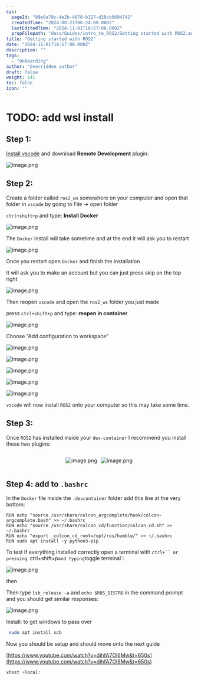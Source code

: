 ```yaml
---
sys:
  pageId: "89e0a78c-4e2b-4070-b327-d28cb0694742"
  createdTime: "2024-08-21T00:24:00.000Z"
  lastEditedTime: "2024-11-01T18:57:00.000Z"
  propFilepath: "docs/Guides/intro_to_ROS2/Getting started with ROS2.md"
title: "Getting started with ROS2"
date: "2024-11-01T18:57:00.000Z"
description: ""
tags:
  - "Onboarding"
author: "Overridden author"
draft: false
weight: 141
toc: false
icon: ""
---
```


# TODO: add wsl install

## Step 1:

[Install vscode](https://code.visualstudio.com/download) and download **Remote Development** plugin:

![image.png](https://prod-files-secure.s3.us-west-2.amazonaws.com/d518164a-d88e-44d1-a4ee-3adb3bd8bce0/efb52993-1881-4a40-b95e-6f020334f022/image.png?X-Amz-Algorithm=AWS4-HMAC-SHA256&X-Amz-Content-Sha256=UNSIGNED-PAYLOAD&X-Amz-Credential=ASIAZI2LB466XXS6IYYK%2F20250217%2Fus-west-2%2Fs3%2Faws4_request&X-Amz-Date=20250217T081158Z&X-Amz-Expires=3600&X-Amz-Security-Token=IQoJb3JpZ2luX2VjEEgaCXVzLXdlc3QtMiJIMEYCIQDU6UTuCE%2F3ZoS9TpPCjALFa5dM1NfiMfkOjziAPRgRcQIhANHN9Ho%2Fy2Q%2B7PQgGACMP3tjHu9TvfmveRPpqLsmHRARKv8DCHAQABoMNjM3NDIzMTgzODA1Igw5YJTRNl4IDo%2BaFIIq3AOCM1utdntsaSL1gHe%2FZeqy1CsyxcGyO09eCxsmJgAKsVoZtMnv2RGMRScwzhTlT1fv6RsAoXvKNeZ59q0s927na8cvkuv97PGf1sCykXVzOO7Lz9nzb2SPYsZ5%2FRrwjrpdkGI7k92BH9hXGAp7WXllfFXlVJOZ8XrOmoBU7TnXgsjb7PbfUqS5AbI75nfpiO%2FysF1l%2B%2FxxrFI68NeTa7PRn47t9X0gbdWgiUDgqPZeiaO6lI6gSVOTqg7Hs4lLZQxVXXYpGVJftYzgX%2BwtSpTifyC5WqVYU6RxSeXdZWLiUM89xoArhr7DEHp4jvOWSUgtErLo4%2FuSPiIJhvkYP28%2F0vt%2Fod2Qa2bjyVizy5IStZcxc1EcvcXwMYQYc%2BxJv84lBbNVMPhQCk8cxLWYFUw1YEmVORRnzjwx8nRrIap2pGOb8jHbkbvJ%2FR8gRMFwTONWU5Eu%2FjmbJAMbjK6JE9D6PDmmziiVZTCI%2FqB9WcowN2xFMbIJ8I4ZJZFE4FkcFm0SaMM0UDfXVLZK0qtfnfteNwBf0HYwisJAjLyezJWBi%2F9%2FAmT05S%2BkAu3FrkBeWs408lZ%2F6oaih4lro2YC3AYhCMyYOSD5ppSJsNe9wWp%2FGeuO1fl%2BxkL%2Bx91qKDDczsu9BjqkAbUa%2F6pBORTwbrPe7V3MNHi%2FqcVSbABFwt7M6AD3b0QQQ0%2BDcm7O5Cg0I6YNMAkcU9bUlidYnv54uegIhza85p2%2FjWvVonfZdvZB6HkGEbQi5MmfzA61zoMMXB3CzVBUvZ9mWZVXZMnF1KDKxIhMyyTRX3wMGh3%2Bj4mSl2Gw5dIzqtEDMAxN%2BY2479D0x4vaez%2Fqb%2FG29vJcKGyd1JQPMDdYGBki&X-Amz-Signature=0f2c87c84dfe994e121b188ab39314031e52093550ed23ace19d40b6b91c0f27&X-Amz-SignedHeaders=host&x-id=GetObject)

## Step 2:

Create a folder called `ros2_ws` somewhere on your computer and open that folder in `vscode` by going to File → open folder 

`ctrl+shift+p` and type: **Install Docker**

![image.png](https://prod-files-secure.s3.us-west-2.amazonaws.com/d518164a-d88e-44d1-a4ee-3adb3bd8bce0/2269dc0e-1cd5-47ff-bceb-c04ad9b2eab0/image.png?X-Amz-Algorithm=AWS4-HMAC-SHA256&X-Amz-Content-Sha256=UNSIGNED-PAYLOAD&X-Amz-Credential=ASIAZI2LB466XXS6IYYK%2F20250217%2Fus-west-2%2Fs3%2Faws4_request&X-Amz-Date=20250217T081158Z&X-Amz-Expires=3600&X-Amz-Security-Token=IQoJb3JpZ2luX2VjEEgaCXVzLXdlc3QtMiJIMEYCIQDU6UTuCE%2F3ZoS9TpPCjALFa5dM1NfiMfkOjziAPRgRcQIhANHN9Ho%2Fy2Q%2B7PQgGACMP3tjHu9TvfmveRPpqLsmHRARKv8DCHAQABoMNjM3NDIzMTgzODA1Igw5YJTRNl4IDo%2BaFIIq3AOCM1utdntsaSL1gHe%2FZeqy1CsyxcGyO09eCxsmJgAKsVoZtMnv2RGMRScwzhTlT1fv6RsAoXvKNeZ59q0s927na8cvkuv97PGf1sCykXVzOO7Lz9nzb2SPYsZ5%2FRrwjrpdkGI7k92BH9hXGAp7WXllfFXlVJOZ8XrOmoBU7TnXgsjb7PbfUqS5AbI75nfpiO%2FysF1l%2B%2FxxrFI68NeTa7PRn47t9X0gbdWgiUDgqPZeiaO6lI6gSVOTqg7Hs4lLZQxVXXYpGVJftYzgX%2BwtSpTifyC5WqVYU6RxSeXdZWLiUM89xoArhr7DEHp4jvOWSUgtErLo4%2FuSPiIJhvkYP28%2F0vt%2Fod2Qa2bjyVizy5IStZcxc1EcvcXwMYQYc%2BxJv84lBbNVMPhQCk8cxLWYFUw1YEmVORRnzjwx8nRrIap2pGOb8jHbkbvJ%2FR8gRMFwTONWU5Eu%2FjmbJAMbjK6JE9D6PDmmziiVZTCI%2FqB9WcowN2xFMbIJ8I4ZJZFE4FkcFm0SaMM0UDfXVLZK0qtfnfteNwBf0HYwisJAjLyezJWBi%2F9%2FAmT05S%2BkAu3FrkBeWs408lZ%2F6oaih4lro2YC3AYhCMyYOSD5ppSJsNe9wWp%2FGeuO1fl%2BxkL%2Bx91qKDDczsu9BjqkAbUa%2F6pBORTwbrPe7V3MNHi%2FqcVSbABFwt7M6AD3b0QQQ0%2BDcm7O5Cg0I6YNMAkcU9bUlidYnv54uegIhza85p2%2FjWvVonfZdvZB6HkGEbQi5MmfzA61zoMMXB3CzVBUvZ9mWZVXZMnF1KDKxIhMyyTRX3wMGh3%2Bj4mSl2Gw5dIzqtEDMAxN%2BY2479D0x4vaez%2Fqb%2FG29vJcKGyd1JQPMDdYGBki&X-Amz-Signature=cc98254b1f5b6fc1b97f4b8a975a0a6ff9b92acbdf86fcf7263b8af458a18cae&X-Amz-SignedHeaders=host&x-id=GetObject)

The `Docker` install will take sometime and at the end it will ask you to restart

![image.png](https://prod-files-secure.s3.us-west-2.amazonaws.com/d518164a-d88e-44d1-a4ee-3adb3bd8bce0/ed233f78-be33-4b1f-b89c-9c346c0e961e/image.png?X-Amz-Algorithm=AWS4-HMAC-SHA256&X-Amz-Content-Sha256=UNSIGNED-PAYLOAD&X-Amz-Credential=ASIAZI2LB466XXS6IYYK%2F20250217%2Fus-west-2%2Fs3%2Faws4_request&X-Amz-Date=20250217T081158Z&X-Amz-Expires=3600&X-Amz-Security-Token=IQoJb3JpZ2luX2VjEEgaCXVzLXdlc3QtMiJIMEYCIQDU6UTuCE%2F3ZoS9TpPCjALFa5dM1NfiMfkOjziAPRgRcQIhANHN9Ho%2Fy2Q%2B7PQgGACMP3tjHu9TvfmveRPpqLsmHRARKv8DCHAQABoMNjM3NDIzMTgzODA1Igw5YJTRNl4IDo%2BaFIIq3AOCM1utdntsaSL1gHe%2FZeqy1CsyxcGyO09eCxsmJgAKsVoZtMnv2RGMRScwzhTlT1fv6RsAoXvKNeZ59q0s927na8cvkuv97PGf1sCykXVzOO7Lz9nzb2SPYsZ5%2FRrwjrpdkGI7k92BH9hXGAp7WXllfFXlVJOZ8XrOmoBU7TnXgsjb7PbfUqS5AbI75nfpiO%2FysF1l%2B%2FxxrFI68NeTa7PRn47t9X0gbdWgiUDgqPZeiaO6lI6gSVOTqg7Hs4lLZQxVXXYpGVJftYzgX%2BwtSpTifyC5WqVYU6RxSeXdZWLiUM89xoArhr7DEHp4jvOWSUgtErLo4%2FuSPiIJhvkYP28%2F0vt%2Fod2Qa2bjyVizy5IStZcxc1EcvcXwMYQYc%2BxJv84lBbNVMPhQCk8cxLWYFUw1YEmVORRnzjwx8nRrIap2pGOb8jHbkbvJ%2FR8gRMFwTONWU5Eu%2FjmbJAMbjK6JE9D6PDmmziiVZTCI%2FqB9WcowN2xFMbIJ8I4ZJZFE4FkcFm0SaMM0UDfXVLZK0qtfnfteNwBf0HYwisJAjLyezJWBi%2F9%2FAmT05S%2BkAu3FrkBeWs408lZ%2F6oaih4lro2YC3AYhCMyYOSD5ppSJsNe9wWp%2FGeuO1fl%2BxkL%2Bx91qKDDczsu9BjqkAbUa%2F6pBORTwbrPe7V3MNHi%2FqcVSbABFwt7M6AD3b0QQQ0%2BDcm7O5Cg0I6YNMAkcU9bUlidYnv54uegIhza85p2%2FjWvVonfZdvZB6HkGEbQi5MmfzA61zoMMXB3CzVBUvZ9mWZVXZMnF1KDKxIhMyyTRX3wMGh3%2Bj4mSl2Gw5dIzqtEDMAxN%2BY2479D0x4vaez%2Fqb%2FG29vJcKGyd1JQPMDdYGBki&X-Amz-Signature=97efc4271e81f8b8f69af142177149d2b0e97f6a43789af7bf620e2aea5daabb&X-Amz-SignedHeaders=host&x-id=GetObject)

Once you restart open `Docker` and finish the installation

It will ask you to make an account but you can just press skip on the top right

![image.png](https://prod-files-secure.s3.us-west-2.amazonaws.com/d518164a-d88e-44d1-a4ee-3adb3bd8bce0/21010ad9-1659-4fd9-9f59-9932a09b2a3d/image.png?X-Amz-Algorithm=AWS4-HMAC-SHA256&X-Amz-Content-Sha256=UNSIGNED-PAYLOAD&X-Amz-Credential=ASIAZI2LB466XXS6IYYK%2F20250217%2Fus-west-2%2Fs3%2Faws4_request&X-Amz-Date=20250217T081158Z&X-Amz-Expires=3600&X-Amz-Security-Token=IQoJb3JpZ2luX2VjEEgaCXVzLXdlc3QtMiJIMEYCIQDU6UTuCE%2F3ZoS9TpPCjALFa5dM1NfiMfkOjziAPRgRcQIhANHN9Ho%2Fy2Q%2B7PQgGACMP3tjHu9TvfmveRPpqLsmHRARKv8DCHAQABoMNjM3NDIzMTgzODA1Igw5YJTRNl4IDo%2BaFIIq3AOCM1utdntsaSL1gHe%2FZeqy1CsyxcGyO09eCxsmJgAKsVoZtMnv2RGMRScwzhTlT1fv6RsAoXvKNeZ59q0s927na8cvkuv97PGf1sCykXVzOO7Lz9nzb2SPYsZ5%2FRrwjrpdkGI7k92BH9hXGAp7WXllfFXlVJOZ8XrOmoBU7TnXgsjb7PbfUqS5AbI75nfpiO%2FysF1l%2B%2FxxrFI68NeTa7PRn47t9X0gbdWgiUDgqPZeiaO6lI6gSVOTqg7Hs4lLZQxVXXYpGVJftYzgX%2BwtSpTifyC5WqVYU6RxSeXdZWLiUM89xoArhr7DEHp4jvOWSUgtErLo4%2FuSPiIJhvkYP28%2F0vt%2Fod2Qa2bjyVizy5IStZcxc1EcvcXwMYQYc%2BxJv84lBbNVMPhQCk8cxLWYFUw1YEmVORRnzjwx8nRrIap2pGOb8jHbkbvJ%2FR8gRMFwTONWU5Eu%2FjmbJAMbjK6JE9D6PDmmziiVZTCI%2FqB9WcowN2xFMbIJ8I4ZJZFE4FkcFm0SaMM0UDfXVLZK0qtfnfteNwBf0HYwisJAjLyezJWBi%2F9%2FAmT05S%2BkAu3FrkBeWs408lZ%2F6oaih4lro2YC3AYhCMyYOSD5ppSJsNe9wWp%2FGeuO1fl%2BxkL%2Bx91qKDDczsu9BjqkAbUa%2F6pBORTwbrPe7V3MNHi%2FqcVSbABFwt7M6AD3b0QQQ0%2BDcm7O5Cg0I6YNMAkcU9bUlidYnv54uegIhza85p2%2FjWvVonfZdvZB6HkGEbQi5MmfzA61zoMMXB3CzVBUvZ9mWZVXZMnF1KDKxIhMyyTRX3wMGh3%2Bj4mSl2Gw5dIzqtEDMAxN%2BY2479D0x4vaez%2Fqb%2FG29vJcKGyd1JQPMDdYGBki&X-Amz-Signature=07efa0da8492316531f9e85bb42c6abf1de1eadcdc17aeaa5cbdb5f6f3f1934c&X-Amz-SignedHeaders=host&x-id=GetObject)

Then reopen `vscode` and open the `ros2_ws` folder you just made

press `ctrl+shift+p` and type: **reopen in container**

![image.png](https://prod-files-secure.s3.us-west-2.amazonaws.com/d518164a-d88e-44d1-a4ee-3adb3bd8bce0/4e93b8c2-41ad-488c-8095-c74205196118/image.png?X-Amz-Algorithm=AWS4-HMAC-SHA256&X-Amz-Content-Sha256=UNSIGNED-PAYLOAD&X-Amz-Credential=ASIAZI2LB466XXS6IYYK%2F20250217%2Fus-west-2%2Fs3%2Faws4_request&X-Amz-Date=20250217T081158Z&X-Amz-Expires=3600&X-Amz-Security-Token=IQoJb3JpZ2luX2VjEEgaCXVzLXdlc3QtMiJIMEYCIQDU6UTuCE%2F3ZoS9TpPCjALFa5dM1NfiMfkOjziAPRgRcQIhANHN9Ho%2Fy2Q%2B7PQgGACMP3tjHu9TvfmveRPpqLsmHRARKv8DCHAQABoMNjM3NDIzMTgzODA1Igw5YJTRNl4IDo%2BaFIIq3AOCM1utdntsaSL1gHe%2FZeqy1CsyxcGyO09eCxsmJgAKsVoZtMnv2RGMRScwzhTlT1fv6RsAoXvKNeZ59q0s927na8cvkuv97PGf1sCykXVzOO7Lz9nzb2SPYsZ5%2FRrwjrpdkGI7k92BH9hXGAp7WXllfFXlVJOZ8XrOmoBU7TnXgsjb7PbfUqS5AbI75nfpiO%2FysF1l%2B%2FxxrFI68NeTa7PRn47t9X0gbdWgiUDgqPZeiaO6lI6gSVOTqg7Hs4lLZQxVXXYpGVJftYzgX%2BwtSpTifyC5WqVYU6RxSeXdZWLiUM89xoArhr7DEHp4jvOWSUgtErLo4%2FuSPiIJhvkYP28%2F0vt%2Fod2Qa2bjyVizy5IStZcxc1EcvcXwMYQYc%2BxJv84lBbNVMPhQCk8cxLWYFUw1YEmVORRnzjwx8nRrIap2pGOb8jHbkbvJ%2FR8gRMFwTONWU5Eu%2FjmbJAMbjK6JE9D6PDmmziiVZTCI%2FqB9WcowN2xFMbIJ8I4ZJZFE4FkcFm0SaMM0UDfXVLZK0qtfnfteNwBf0HYwisJAjLyezJWBi%2F9%2FAmT05S%2BkAu3FrkBeWs408lZ%2F6oaih4lro2YC3AYhCMyYOSD5ppSJsNe9wWp%2FGeuO1fl%2BxkL%2Bx91qKDDczsu9BjqkAbUa%2F6pBORTwbrPe7V3MNHi%2FqcVSbABFwt7M6AD3b0QQQ0%2BDcm7O5Cg0I6YNMAkcU9bUlidYnv54uegIhza85p2%2FjWvVonfZdvZB6HkGEbQi5MmfzA61zoMMXB3CzVBUvZ9mWZVXZMnF1KDKxIhMyyTRX3wMGh3%2Bj4mSl2Gw5dIzqtEDMAxN%2BY2479D0x4vaez%2Fqb%2FG29vJcKGyd1JQPMDdYGBki&X-Amz-Signature=9e059ae13b16a1857ffb9fbdfd7c93a7c6eec8467b134f33adcaf77aa21c7abf&X-Amz-SignedHeaders=host&x-id=GetObject)

Choose “Add configuration to workspace”

![image.png](https://prod-files-secure.s3.us-west-2.amazonaws.com/d518164a-d88e-44d1-a4ee-3adb3bd8bce0/9560b282-5060-4989-ba37-97e7b2c22476/image.png?X-Amz-Algorithm=AWS4-HMAC-SHA256&X-Amz-Content-Sha256=UNSIGNED-PAYLOAD&X-Amz-Credential=ASIAZI2LB466XXS6IYYK%2F20250217%2Fus-west-2%2Fs3%2Faws4_request&X-Amz-Date=20250217T081158Z&X-Amz-Expires=3600&X-Amz-Security-Token=IQoJb3JpZ2luX2VjEEgaCXVzLXdlc3QtMiJIMEYCIQDU6UTuCE%2F3ZoS9TpPCjALFa5dM1NfiMfkOjziAPRgRcQIhANHN9Ho%2Fy2Q%2B7PQgGACMP3tjHu9TvfmveRPpqLsmHRARKv8DCHAQABoMNjM3NDIzMTgzODA1Igw5YJTRNl4IDo%2BaFIIq3AOCM1utdntsaSL1gHe%2FZeqy1CsyxcGyO09eCxsmJgAKsVoZtMnv2RGMRScwzhTlT1fv6RsAoXvKNeZ59q0s927na8cvkuv97PGf1sCykXVzOO7Lz9nzb2SPYsZ5%2FRrwjrpdkGI7k92BH9hXGAp7WXllfFXlVJOZ8XrOmoBU7TnXgsjb7PbfUqS5AbI75nfpiO%2FysF1l%2B%2FxxrFI68NeTa7PRn47t9X0gbdWgiUDgqPZeiaO6lI6gSVOTqg7Hs4lLZQxVXXYpGVJftYzgX%2BwtSpTifyC5WqVYU6RxSeXdZWLiUM89xoArhr7DEHp4jvOWSUgtErLo4%2FuSPiIJhvkYP28%2F0vt%2Fod2Qa2bjyVizy5IStZcxc1EcvcXwMYQYc%2BxJv84lBbNVMPhQCk8cxLWYFUw1YEmVORRnzjwx8nRrIap2pGOb8jHbkbvJ%2FR8gRMFwTONWU5Eu%2FjmbJAMbjK6JE9D6PDmmziiVZTCI%2FqB9WcowN2xFMbIJ8I4ZJZFE4FkcFm0SaMM0UDfXVLZK0qtfnfteNwBf0HYwisJAjLyezJWBi%2F9%2FAmT05S%2BkAu3FrkBeWs408lZ%2F6oaih4lro2YC3AYhCMyYOSD5ppSJsNe9wWp%2FGeuO1fl%2BxkL%2Bx91qKDDczsu9BjqkAbUa%2F6pBORTwbrPe7V3MNHi%2FqcVSbABFwt7M6AD3b0QQQ0%2BDcm7O5Cg0I6YNMAkcU9bUlidYnv54uegIhza85p2%2FjWvVonfZdvZB6HkGEbQi5MmfzA61zoMMXB3CzVBUvZ9mWZVXZMnF1KDKxIhMyyTRX3wMGh3%2Bj4mSl2Gw5dIzqtEDMAxN%2BY2479D0x4vaez%2Fqb%2FG29vJcKGyd1JQPMDdYGBki&X-Amz-Signature=4018ad668ab9fb1c66565dcebc7529ecb6ff2fb16232dd3958f868bddb2f4c4e&X-Amz-SignedHeaders=host&x-id=GetObject)

![image.png](https://prod-files-secure.s3.us-west-2.amazonaws.com/d518164a-d88e-44d1-a4ee-3adb3bd8bce0/2ee63f81-886b-48e8-a553-dc6e5eac99e4/image.png?X-Amz-Algorithm=AWS4-HMAC-SHA256&X-Amz-Content-Sha256=UNSIGNED-PAYLOAD&X-Amz-Credential=ASIAZI2LB466XXS6IYYK%2F20250217%2Fus-west-2%2Fs3%2Faws4_request&X-Amz-Date=20250217T081158Z&X-Amz-Expires=3600&X-Amz-Security-Token=IQoJb3JpZ2luX2VjEEgaCXVzLXdlc3QtMiJIMEYCIQDU6UTuCE%2F3ZoS9TpPCjALFa5dM1NfiMfkOjziAPRgRcQIhANHN9Ho%2Fy2Q%2B7PQgGACMP3tjHu9TvfmveRPpqLsmHRARKv8DCHAQABoMNjM3NDIzMTgzODA1Igw5YJTRNl4IDo%2BaFIIq3AOCM1utdntsaSL1gHe%2FZeqy1CsyxcGyO09eCxsmJgAKsVoZtMnv2RGMRScwzhTlT1fv6RsAoXvKNeZ59q0s927na8cvkuv97PGf1sCykXVzOO7Lz9nzb2SPYsZ5%2FRrwjrpdkGI7k92BH9hXGAp7WXllfFXlVJOZ8XrOmoBU7TnXgsjb7PbfUqS5AbI75nfpiO%2FysF1l%2B%2FxxrFI68NeTa7PRn47t9X0gbdWgiUDgqPZeiaO6lI6gSVOTqg7Hs4lLZQxVXXYpGVJftYzgX%2BwtSpTifyC5WqVYU6RxSeXdZWLiUM89xoArhr7DEHp4jvOWSUgtErLo4%2FuSPiIJhvkYP28%2F0vt%2Fod2Qa2bjyVizy5IStZcxc1EcvcXwMYQYc%2BxJv84lBbNVMPhQCk8cxLWYFUw1YEmVORRnzjwx8nRrIap2pGOb8jHbkbvJ%2FR8gRMFwTONWU5Eu%2FjmbJAMbjK6JE9D6PDmmziiVZTCI%2FqB9WcowN2xFMbIJ8I4ZJZFE4FkcFm0SaMM0UDfXVLZK0qtfnfteNwBf0HYwisJAjLyezJWBi%2F9%2FAmT05S%2BkAu3FrkBeWs408lZ%2F6oaih4lro2YC3AYhCMyYOSD5ppSJsNe9wWp%2FGeuO1fl%2BxkL%2Bx91qKDDczsu9BjqkAbUa%2F6pBORTwbrPe7V3MNHi%2FqcVSbABFwt7M6AD3b0QQQ0%2BDcm7O5Cg0I6YNMAkcU9bUlidYnv54uegIhza85p2%2FjWvVonfZdvZB6HkGEbQi5MmfzA61zoMMXB3CzVBUvZ9mWZVXZMnF1KDKxIhMyyTRX3wMGh3%2Bj4mSl2Gw5dIzqtEDMAxN%2BY2479D0x4vaez%2Fqb%2FG29vJcKGyd1JQPMDdYGBki&X-Amz-Signature=98fd3f9609297bde11c4ac7e4d77327b3b19028bfddb3ab0b8af251130804193&X-Amz-SignedHeaders=host&x-id=GetObject)

![image.png](https://prod-files-secure.s3.us-west-2.amazonaws.com/d518164a-d88e-44d1-a4ee-3adb3bd8bce0/ae1580b2-b048-407e-aed9-b584224a7a04/image.png?X-Amz-Algorithm=AWS4-HMAC-SHA256&X-Amz-Content-Sha256=UNSIGNED-PAYLOAD&X-Amz-Credential=ASIAZI2LB466XXS6IYYK%2F20250217%2Fus-west-2%2Fs3%2Faws4_request&X-Amz-Date=20250217T081158Z&X-Amz-Expires=3600&X-Amz-Security-Token=IQoJb3JpZ2luX2VjEEgaCXVzLXdlc3QtMiJIMEYCIQDU6UTuCE%2F3ZoS9TpPCjALFa5dM1NfiMfkOjziAPRgRcQIhANHN9Ho%2Fy2Q%2B7PQgGACMP3tjHu9TvfmveRPpqLsmHRARKv8DCHAQABoMNjM3NDIzMTgzODA1Igw5YJTRNl4IDo%2BaFIIq3AOCM1utdntsaSL1gHe%2FZeqy1CsyxcGyO09eCxsmJgAKsVoZtMnv2RGMRScwzhTlT1fv6RsAoXvKNeZ59q0s927na8cvkuv97PGf1sCykXVzOO7Lz9nzb2SPYsZ5%2FRrwjrpdkGI7k92BH9hXGAp7WXllfFXlVJOZ8XrOmoBU7TnXgsjb7PbfUqS5AbI75nfpiO%2FysF1l%2B%2FxxrFI68NeTa7PRn47t9X0gbdWgiUDgqPZeiaO6lI6gSVOTqg7Hs4lLZQxVXXYpGVJftYzgX%2BwtSpTifyC5WqVYU6RxSeXdZWLiUM89xoArhr7DEHp4jvOWSUgtErLo4%2FuSPiIJhvkYP28%2F0vt%2Fod2Qa2bjyVizy5IStZcxc1EcvcXwMYQYc%2BxJv84lBbNVMPhQCk8cxLWYFUw1YEmVORRnzjwx8nRrIap2pGOb8jHbkbvJ%2FR8gRMFwTONWU5Eu%2FjmbJAMbjK6JE9D6PDmmziiVZTCI%2FqB9WcowN2xFMbIJ8I4ZJZFE4FkcFm0SaMM0UDfXVLZK0qtfnfteNwBf0HYwisJAjLyezJWBi%2F9%2FAmT05S%2BkAu3FrkBeWs408lZ%2F6oaih4lro2YC3AYhCMyYOSD5ppSJsNe9wWp%2FGeuO1fl%2BxkL%2Bx91qKDDczsu9BjqkAbUa%2F6pBORTwbrPe7V3MNHi%2FqcVSbABFwt7M6AD3b0QQQ0%2BDcm7O5Cg0I6YNMAkcU9bUlidYnv54uegIhza85p2%2FjWvVonfZdvZB6HkGEbQi5MmfzA61zoMMXB3CzVBUvZ9mWZVXZMnF1KDKxIhMyyTRX3wMGh3%2Bj4mSl2Gw5dIzqtEDMAxN%2BY2479D0x4vaez%2Fqb%2FG29vJcKGyd1JQPMDdYGBki&X-Amz-Signature=e12ad6fd530db24f1c4129cd88869d66918fb68ea457e2dd531be10524bc2881&X-Amz-SignedHeaders=host&x-id=GetObject)

![image.png](https://prod-files-secure.s3.us-west-2.amazonaws.com/d518164a-d88e-44d1-a4ee-3adb3bd8bce0/53255b28-f75e-430f-b9e3-c0ac8577e42b/image.png?X-Amz-Algorithm=AWS4-HMAC-SHA256&X-Amz-Content-Sha256=UNSIGNED-PAYLOAD&X-Amz-Credential=ASIAZI2LB466XXS6IYYK%2F20250217%2Fus-west-2%2Fs3%2Faws4_request&X-Amz-Date=20250217T081158Z&X-Amz-Expires=3600&X-Amz-Security-Token=IQoJb3JpZ2luX2VjEEgaCXVzLXdlc3QtMiJIMEYCIQDU6UTuCE%2F3ZoS9TpPCjALFa5dM1NfiMfkOjziAPRgRcQIhANHN9Ho%2Fy2Q%2B7PQgGACMP3tjHu9TvfmveRPpqLsmHRARKv8DCHAQABoMNjM3NDIzMTgzODA1Igw5YJTRNl4IDo%2BaFIIq3AOCM1utdntsaSL1gHe%2FZeqy1CsyxcGyO09eCxsmJgAKsVoZtMnv2RGMRScwzhTlT1fv6RsAoXvKNeZ59q0s927na8cvkuv97PGf1sCykXVzOO7Lz9nzb2SPYsZ5%2FRrwjrpdkGI7k92BH9hXGAp7WXllfFXlVJOZ8XrOmoBU7TnXgsjb7PbfUqS5AbI75nfpiO%2FysF1l%2B%2FxxrFI68NeTa7PRn47t9X0gbdWgiUDgqPZeiaO6lI6gSVOTqg7Hs4lLZQxVXXYpGVJftYzgX%2BwtSpTifyC5WqVYU6RxSeXdZWLiUM89xoArhr7DEHp4jvOWSUgtErLo4%2FuSPiIJhvkYP28%2F0vt%2Fod2Qa2bjyVizy5IStZcxc1EcvcXwMYQYc%2BxJv84lBbNVMPhQCk8cxLWYFUw1YEmVORRnzjwx8nRrIap2pGOb8jHbkbvJ%2FR8gRMFwTONWU5Eu%2FjmbJAMbjK6JE9D6PDmmziiVZTCI%2FqB9WcowN2xFMbIJ8I4ZJZFE4FkcFm0SaMM0UDfXVLZK0qtfnfteNwBf0HYwisJAjLyezJWBi%2F9%2FAmT05S%2BkAu3FrkBeWs408lZ%2F6oaih4lro2YC3AYhCMyYOSD5ppSJsNe9wWp%2FGeuO1fl%2BxkL%2Bx91qKDDczsu9BjqkAbUa%2F6pBORTwbrPe7V3MNHi%2FqcVSbABFwt7M6AD3b0QQQ0%2BDcm7O5Cg0I6YNMAkcU9bUlidYnv54uegIhza85p2%2FjWvVonfZdvZB6HkGEbQi5MmfzA61zoMMXB3CzVBUvZ9mWZVXZMnF1KDKxIhMyyTRX3wMGh3%2Bj4mSl2Gw5dIzqtEDMAxN%2BY2479D0x4vaez%2Fqb%2FG29vJcKGyd1JQPMDdYGBki&X-Amz-Signature=d105cf5eced48b9fd7a08ce714fb1e095f2816e4ad9ce2ababa047e71053b457&X-Amz-SignedHeaders=host&x-id=GetObject)

![image.png](https://prod-files-secure.s3.us-west-2.amazonaws.com/d518164a-d88e-44d1-a4ee-3adb3bd8bce0/7c562767-5af9-4ffb-97d1-327bcdf4ee00/image.png?X-Amz-Algorithm=AWS4-HMAC-SHA256&X-Amz-Content-Sha256=UNSIGNED-PAYLOAD&X-Amz-Credential=ASIAZI2LB466XXS6IYYK%2F20250217%2Fus-west-2%2Fs3%2Faws4_request&X-Amz-Date=20250217T081158Z&X-Amz-Expires=3600&X-Amz-Security-Token=IQoJb3JpZ2luX2VjEEgaCXVzLXdlc3QtMiJIMEYCIQDU6UTuCE%2F3ZoS9TpPCjALFa5dM1NfiMfkOjziAPRgRcQIhANHN9Ho%2Fy2Q%2B7PQgGACMP3tjHu9TvfmveRPpqLsmHRARKv8DCHAQABoMNjM3NDIzMTgzODA1Igw5YJTRNl4IDo%2BaFIIq3AOCM1utdntsaSL1gHe%2FZeqy1CsyxcGyO09eCxsmJgAKsVoZtMnv2RGMRScwzhTlT1fv6RsAoXvKNeZ59q0s927na8cvkuv97PGf1sCykXVzOO7Lz9nzb2SPYsZ5%2FRrwjrpdkGI7k92BH9hXGAp7WXllfFXlVJOZ8XrOmoBU7TnXgsjb7PbfUqS5AbI75nfpiO%2FysF1l%2B%2FxxrFI68NeTa7PRn47t9X0gbdWgiUDgqPZeiaO6lI6gSVOTqg7Hs4lLZQxVXXYpGVJftYzgX%2BwtSpTifyC5WqVYU6RxSeXdZWLiUM89xoArhr7DEHp4jvOWSUgtErLo4%2FuSPiIJhvkYP28%2F0vt%2Fod2Qa2bjyVizy5IStZcxc1EcvcXwMYQYc%2BxJv84lBbNVMPhQCk8cxLWYFUw1YEmVORRnzjwx8nRrIap2pGOb8jHbkbvJ%2FR8gRMFwTONWU5Eu%2FjmbJAMbjK6JE9D6PDmmziiVZTCI%2FqB9WcowN2xFMbIJ8I4ZJZFE4FkcFm0SaMM0UDfXVLZK0qtfnfteNwBf0HYwisJAjLyezJWBi%2F9%2FAmT05S%2BkAu3FrkBeWs408lZ%2F6oaih4lro2YC3AYhCMyYOSD5ppSJsNe9wWp%2FGeuO1fl%2BxkL%2Bx91qKDDczsu9BjqkAbUa%2F6pBORTwbrPe7V3MNHi%2FqcVSbABFwt7M6AD3b0QQQ0%2BDcm7O5Cg0I6YNMAkcU9bUlidYnv54uegIhza85p2%2FjWvVonfZdvZB6HkGEbQi5MmfzA61zoMMXB3CzVBUvZ9mWZVXZMnF1KDKxIhMyyTRX3wMGh3%2Bj4mSl2Gw5dIzqtEDMAxN%2BY2479D0x4vaez%2Fqb%2FG29vJcKGyd1JQPMDdYGBki&X-Amz-Signature=9c7ccb10522461b5f26a7538b1f0c9708b39dcf261d2d51f7d358121b5a6ad08&X-Amz-SignedHeaders=host&x-id=GetObject)

`vscode` will now install `ROS2` onto your computer so this may take some time.

## Step 3:

Once `ROS2` has installed inside your `dev-container` I recommend you install these two plugins:

<div style="display: flex;flex-direction: row; column-gap:10px; max-width: 630px;justify-content: center;">
<div>

![image.png](https://prod-files-secure.s3.us-west-2.amazonaws.com/d518164a-d88e-44d1-a4ee-3adb3bd8bce0/3fc3d550-5a54-4ba1-ba6b-faa01cdb7369/image.png?X-Amz-Algorithm=AWS4-HMAC-SHA256&X-Amz-Content-Sha256=UNSIGNED-PAYLOAD&X-Amz-Credential=ASIAZI2LB4663DQXGVAF%2F20250217%2Fus-west-2%2Fs3%2Faws4_request&X-Amz-Date=20250217T081159Z&X-Amz-Expires=3600&X-Amz-Security-Token=IQoJb3JpZ2luX2VjEEgaCXVzLXdlc3QtMiJHMEUCIQCLXbD7BzVz6eTXTIbviGKsaC2C6Uez3UtdAxxajCVm5QIgXrf3mTnQ3I0rNqjb%2Ftr1r%2F4r400DA1e52nbXz0UDdw8q%2FwMIcRAAGgw2Mzc0MjMxODM4MDUiDMDPdF38K7TPXawHhCrcAxOfkuFEcqVgtdmBesMD6H7G%2FTXNd%2FfmfrVX54F63tbd0Hty1iFNsZznoSZRea%2F8hWCga%2Fa5hFyKLROrncZ18l0jGnxaJY0KMmvRCysAU4QpvVfPqriN5RwgGZOJA1WoRD3xCEj%2FTxG9ZNsnAErc%2FvHvPTSfdNzbXZuexmP6tAnkCNkUBc%2BEZyvyBQNv4yZhKH2BMDAYjY8fX5oC4pDXkI6TjxSIVeVofzo15%2BBF%2FdLev1nyOs2oxD%2FX2n1jW5k5L6ak7Lj7ZFHnXRhpTAl8LKUk5pW0EnRMVOb%2BCgwWrURbfBNj7O15aW7tFXjK8nnAnLUY5c8pgYLlsRvLOKBMeYZi7MpTQIBSSp5rVGTfHxmWbIIJqZxRYYur4Xqrz4LhgLIXHAtdgCH0QIBxOxlMr7BqQqVuozpv9QQanU5vlivq8lvq2E3VebtWRdTCnJFJz72cUNezf%2Fe%2Fmqjpq60JZS8nLDIwBy%2FGa9K5%2FSYxM9%2FqJ5SdhiniMFV2J9O81tEAky%2FIfDQ05ks8cfU0JfYcT5sJXgWvG6ZnTFwXvg%2FSFjDYBm%2BJkkfjeiv6Z4nZapQPUIsGsH%2BwVwKbFdK4LDUr%2Fh6DABujvhNHTmfxkVFQh6gL1cbnLJrApAYUTvy1MMfNy70GOqUB6F%2FdSZDCpcmHv8D8bjDuN9PZeuEYBVatR7hHMqY3VZZ%2BmP9JZPKihqy7rrDTsHFYDriwZZlWNsKe7x75e5IQpYkp0GhoDs9NuYAHslYBWCxtsEW%2F232QsKZk%2BCCm%2BOYB3QdaJzK7wSoTV4SuqQ60xd%2BlxF4nC4i0kvgVxLmjWlnwN2Ozm7b3DMWPZiLT%2F2SVt1F9gnJxgPtDPOpPG4IX7zTHdPJR&X-Amz-Signature=7f8f7b9215ad3f37b880ac808bf83768a1a7b039fe645fd9c8fecc90f5f8c8bb&X-Amz-SignedHeaders=host&x-id=GetObject)

</div>
<div>

![image.png](https://prod-files-secure.s3.us-west-2.amazonaws.com/d518164a-d88e-44d1-a4ee-3adb3bd8bce0/d994cc66-13c2-4093-a5a3-f84cf4601a82/image.png?X-Amz-Algorithm=AWS4-HMAC-SHA256&X-Amz-Content-Sha256=UNSIGNED-PAYLOAD&X-Amz-Credential=ASIAZI2LB4665JHUJPXH%2F20250217%2Fus-west-2%2Fs3%2Faws4_request&X-Amz-Date=20250217T081200Z&X-Amz-Expires=3600&X-Amz-Security-Token=IQoJb3JpZ2luX2VjEEgaCXVzLXdlc3QtMiJGMEQCIFOyJXrrJdwTlGC3stXADfefC%2BsTPi8JQ2OMVwlOyY6JAiAwBrFm2nw5rYmeQjZw5%2FrcQdDYJn5RQTuh%2BCeJnuR6Hyr%2FAwhxEAAaDDYzNzQyMzE4MzgwNSIMaYaRqL0hKwY98xRzKtwDS3I5Nrczv%2B%2FM5wQ490RcWoyWGYiTbT4kToHw3fVgYJJWtdabvjGNlrKYdlthqcbnpE3Dko3PsD7OVaxCCXYp9FSVI%2FkAi51qTQUwaWSJD17hLNTX5%2Fm%2F9BIajvJPpoy3T5ILYdbUquA56mec%2B%2BP32dGTZT0OL9Ql2f88yRZ1WFf6nrFppUv5z49i1gTZOmaIPJH80v5Jt5ESFVxgQqNJ2w2YKwxkYxALf%2FEjJO661rHmufTaGyGHeXqB2lE7%2BqFGVHCnCJVZVKc80LEr1xXv6YbJTvEJfH%2FgSkfHssQZlpa9p%2F8397yEmznaNcLgdKoKei77GtRESVtWJhDF2IU%2B5jYYvB%2BBvDWNO9MIeJluFSA3MrykPkpX2lonoeKzUQaXPPMHtjCQ4iUZXf7HgOeHezdAigIzx1067CBZdqvlOHpdL3Oy902gM3yEfwOqKKhCXz6aHlr6HyH7v4330Pe7cQYNMJNu6HteadFER6w8UMtZQyfbuaVjUB2LOAQ4gD3PKu6KuDheR25Wp5SW2WdgvswONJz4CR2Ukt4V8JozseoBk%2FPF0kU40MR52EHII5cyFwWPmC8X8xHAtwqs9xDsF8AL5pBBr3K%2F8imO%2FmiDNY7wI4cMXIMYd66zUMkwjc7LvQY6pgFDwYxe%2ByQ7dgOBTiRzv4Mt1lNe5wBX3aNbtLn4s9fT8n%2FANzCbDf8664eWrJx5aqb7aQ7mdJ3gND8XooVyL7NvRx2KA54KHKZ%2FwcP1TDEjDqMt%2Be8ALLEVf%2BB%2Bqsv5facCripsTbYFQX%2FT5WsCWfUiJG57zzRpJBGMFJ1fOBpV79hMQxW4rwm%2B76a76RHu0CYL5Sqv1j2a%2Fu2H9oqQlKZ0F%2BGZQV5b&X-Amz-Signature=2bb809ac9411c5ca45f242ace502cc9151c5a4ec144108b344b5afa636f1558d&X-Amz-SignedHeaders=host&x-id=GetObject)

</div>
</div>

## Step 4: add to `.bashrc`

In the `Docker` file inside the `.devcontainer` folder add this line at the very bottom: 

```docker
RUN echo "source /usr/share/colcon_argcomplete/hook/colcon-argcomplete.bash" >> ~/.bashrc
RUN echo "source /usr/share/colcon_cd/function/colcon_cd.sh" >> ~/.bashrc
RUN echo "export _colcon_cd_root=/opt/ros/humble/" >> ~/.bashrc
RUN sudo apt install -y python3-pip 
```

To test if everything installed correctly open a terminal with `ctrl+`` or pressing `ctrl+shift+p` and typing `toggle terminal`:

![image.png](https://prod-files-secure.s3.us-west-2.amazonaws.com/d518164a-d88e-44d1-a4ee-3adb3bd8bce0/6a4943d8-b04e-4c02-9a58-775f3384d1a5/image.png?X-Amz-Algorithm=AWS4-HMAC-SHA256&X-Amz-Content-Sha256=UNSIGNED-PAYLOAD&X-Amz-Credential=ASIAZI2LB466XXS6IYYK%2F20250217%2Fus-west-2%2Fs3%2Faws4_request&X-Amz-Date=20250217T081158Z&X-Amz-Expires=3600&X-Amz-Security-Token=IQoJb3JpZ2luX2VjEEgaCXVzLXdlc3QtMiJIMEYCIQDU6UTuCE%2F3ZoS9TpPCjALFa5dM1NfiMfkOjziAPRgRcQIhANHN9Ho%2Fy2Q%2B7PQgGACMP3tjHu9TvfmveRPpqLsmHRARKv8DCHAQABoMNjM3NDIzMTgzODA1Igw5YJTRNl4IDo%2BaFIIq3AOCM1utdntsaSL1gHe%2FZeqy1CsyxcGyO09eCxsmJgAKsVoZtMnv2RGMRScwzhTlT1fv6RsAoXvKNeZ59q0s927na8cvkuv97PGf1sCykXVzOO7Lz9nzb2SPYsZ5%2FRrwjrpdkGI7k92BH9hXGAp7WXllfFXlVJOZ8XrOmoBU7TnXgsjb7PbfUqS5AbI75nfpiO%2FysF1l%2B%2FxxrFI68NeTa7PRn47t9X0gbdWgiUDgqPZeiaO6lI6gSVOTqg7Hs4lLZQxVXXYpGVJftYzgX%2BwtSpTifyC5WqVYU6RxSeXdZWLiUM89xoArhr7DEHp4jvOWSUgtErLo4%2FuSPiIJhvkYP28%2F0vt%2Fod2Qa2bjyVizy5IStZcxc1EcvcXwMYQYc%2BxJv84lBbNVMPhQCk8cxLWYFUw1YEmVORRnzjwx8nRrIap2pGOb8jHbkbvJ%2FR8gRMFwTONWU5Eu%2FjmbJAMbjK6JE9D6PDmmziiVZTCI%2FqB9WcowN2xFMbIJ8I4ZJZFE4FkcFm0SaMM0UDfXVLZK0qtfnfteNwBf0HYwisJAjLyezJWBi%2F9%2FAmT05S%2BkAu3FrkBeWs408lZ%2F6oaih4lro2YC3AYhCMyYOSD5ppSJsNe9wWp%2FGeuO1fl%2BxkL%2Bx91qKDDczsu9BjqkAbUa%2F6pBORTwbrPe7V3MNHi%2FqcVSbABFwt7M6AD3b0QQQ0%2BDcm7O5Cg0I6YNMAkcU9bUlidYnv54uegIhza85p2%2FjWvVonfZdvZB6HkGEbQi5MmfzA61zoMMXB3CzVBUvZ9mWZVXZMnF1KDKxIhMyyTRX3wMGh3%2Bj4mSl2Gw5dIzqtEDMAxN%2BY2479D0x4vaez%2Fqb%2FG29vJcKGyd1JQPMDdYGBki&X-Amz-Signature=da427ae5f3ba141022d6a98507b07e15265d11ae27347a50886e2560756a90d7&X-Amz-SignedHeaders=host&x-id=GetObject)

then 

Then type `lsb_release -a` and `echo $ROS_DISTRO` in the command prompt and you should get similar responses:

![image.png](https://prod-files-secure.s3.us-west-2.amazonaws.com/d518164a-d88e-44d1-a4ee-3adb3bd8bce0/3e635dec-a805-4e85-8b9e-d000e5b71a4e/image.png?X-Amz-Algorithm=AWS4-HMAC-SHA256&X-Amz-Content-Sha256=UNSIGNED-PAYLOAD&X-Amz-Credential=ASIAZI2LB466XXS6IYYK%2F20250217%2Fus-west-2%2Fs3%2Faws4_request&X-Amz-Date=20250217T081158Z&X-Amz-Expires=3600&X-Amz-Security-Token=IQoJb3JpZ2luX2VjEEgaCXVzLXdlc3QtMiJIMEYCIQDU6UTuCE%2F3ZoS9TpPCjALFa5dM1NfiMfkOjziAPRgRcQIhANHN9Ho%2Fy2Q%2B7PQgGACMP3tjHu9TvfmveRPpqLsmHRARKv8DCHAQABoMNjM3NDIzMTgzODA1Igw5YJTRNl4IDo%2BaFIIq3AOCM1utdntsaSL1gHe%2FZeqy1CsyxcGyO09eCxsmJgAKsVoZtMnv2RGMRScwzhTlT1fv6RsAoXvKNeZ59q0s927na8cvkuv97PGf1sCykXVzOO7Lz9nzb2SPYsZ5%2FRrwjrpdkGI7k92BH9hXGAp7WXllfFXlVJOZ8XrOmoBU7TnXgsjb7PbfUqS5AbI75nfpiO%2FysF1l%2B%2FxxrFI68NeTa7PRn47t9X0gbdWgiUDgqPZeiaO6lI6gSVOTqg7Hs4lLZQxVXXYpGVJftYzgX%2BwtSpTifyC5WqVYU6RxSeXdZWLiUM89xoArhr7DEHp4jvOWSUgtErLo4%2FuSPiIJhvkYP28%2F0vt%2Fod2Qa2bjyVizy5IStZcxc1EcvcXwMYQYc%2BxJv84lBbNVMPhQCk8cxLWYFUw1YEmVORRnzjwx8nRrIap2pGOb8jHbkbvJ%2FR8gRMFwTONWU5Eu%2FjmbJAMbjK6JE9D6PDmmziiVZTCI%2FqB9WcowN2xFMbIJ8I4ZJZFE4FkcFm0SaMM0UDfXVLZK0qtfnfteNwBf0HYwisJAjLyezJWBi%2F9%2FAmT05S%2BkAu3FrkBeWs408lZ%2F6oaih4lro2YC3AYhCMyYOSD5ppSJsNe9wWp%2FGeuO1fl%2BxkL%2Bx91qKDDczsu9BjqkAbUa%2F6pBORTwbrPe7V3MNHi%2FqcVSbABFwt7M6AD3b0QQQ0%2BDcm7O5Cg0I6YNMAkcU9bUlidYnv54uegIhza85p2%2FjWvVonfZdvZB6HkGEbQi5MmfzA61zoMMXB3CzVBUvZ9mWZVXZMnF1KDKxIhMyyTRX3wMGh3%2Bj4mSl2Gw5dIzqtEDMAxN%2BY2479D0x4vaez%2Fqb%2FG29vJcKGyd1JQPMDdYGBki&X-Amz-Signature=cd780233d3ca5c7deecdea25f43b277b9341437a5dce66099849590a44176b86&X-Amz-SignedHeaders=host&x-id=GetObject)

Install:  to get windows to pass over

```bash
 sudo apt install xcb
```

Now you should be setup and should move onto the next guide 

[https://www.youtube.com/watch?v=dihfA7Ol6Mw&t=650s](https://www.youtube.com/watch?v=dihfA7Ol6Mw&t=650s)

```python
xhost +local:
```
